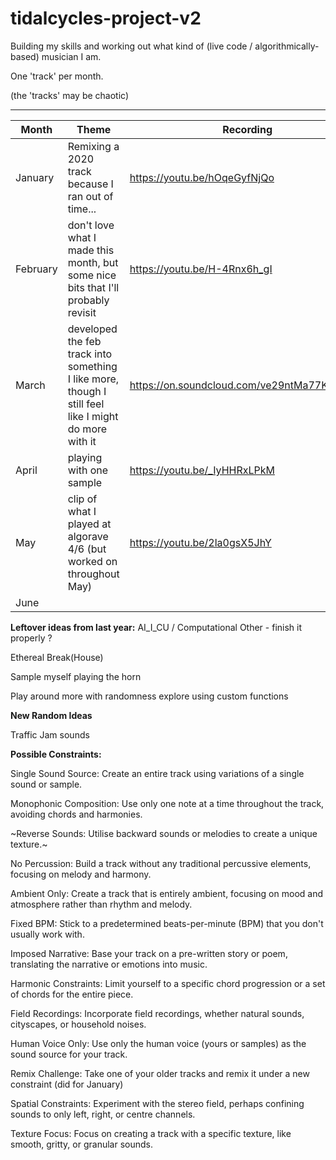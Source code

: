 # tidalcycles-project-v2

Building my skills and working out what kind of (live code / algorithmically-based) musician I am.

One 'track' per month.



(the 'tracks' may be chaotic)

---

|Month| Theme|Recording|
| --- | --- | --- |
|January|Remixing a 2020 track because I ran out of time...| <https://youtu.be/hOqeGyfNjQo> |
|February|don't love what I made this month, but some nice bits that I'll probably revisit| <https://youtu.be/H-4Rnx6h_gI>|
|March|developed the feb track into something I like more, though I still feel like I might do more with it|<https://on.soundcloud.com/ve29ntMa77KKxYJ46>|
|April|playing with one sample|<https://youtu.be/_IyHHRxLPkM>|
|May|clip of what I played at algorave 4/6 (but worked on throughout May)|<https://youtu.be/2la0gsX5JhY>|
|June|||

**Leftover ideas from last year:**
AI_I_CU / Computational Other - finish it properly ?

Ethereal Break(House)

Sample myself playing the horn

Play around more with randomness
explore using custom functions

**New Random Ideas**

Traffic Jam sounds

**Possible Constraints:**

Single Sound Source: Create an entire track using variations of a single sound or sample.

Monophonic Composition: Use only one note at a time throughout the track, avoiding chords and harmonies.

~Reverse Sounds: Utilise backward sounds or melodies to create a unique texture.~

No Percussion: Build a track without any traditional percussive elements, focusing on melody and harmony.

Ambient Only: Create a track that is entirely ambient, focusing on mood and atmosphere rather than rhythm and melody. 

Fixed BPM: Stick to a predetermined beats-per-minute (BPM) that you don't usually work with.

Imposed Narrative: Base your track on a pre-written story or poem, translating the narrative or emotions into music.

Harmonic Constraints: Limit yourself to a specific chord progression or a set of chords for the entire piece.

Field Recordings: Incorporate field recordings, whether natural sounds, cityscapes, or household noises.

Human Voice Only: Use only the human voice (yours or samples) as the sound source for your track.

Remix Challenge: Take one of your older tracks and remix it under a new constraint (did for January)

Spatial Constraints: Experiment with the stereo field, perhaps confining sounds to only left, right, or centre channels.

Texture Focus: Focus on creating a track with a specific texture, like smooth, gritty, or granular sounds.
